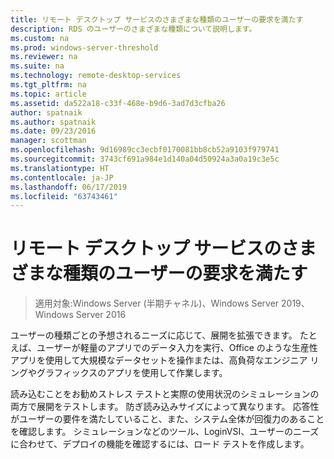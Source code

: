 ```yaml
---
title: リモート デスクトップ サービスのさまざまな種類のユーザーの要求を満たす
description: RDS のユーザーのさまざまな種類について説明します。
ms.custom: na
ms.prod: windows-server-threshold
ms.reviewer: na
ms.suite: na
ms.technology: remote-desktop-services
ms.tgt_pltfrm: na
ms.topic: article
ms.assetid: da522a18-c33f-468e-b9d6-3ad7d3cfba26
author: spatnaik
ms.author: spatnaik
ms.date: 09/23/2016
manager: scottman
ms.openlocfilehash: 9d16989cc3ecbf0170081bb8cb52a9103f979741
ms.sourcegitcommit: 3743cf691a984e1d140a04d50924a3a0a19c3e5c
ms.translationtype: HT
ms.contentlocale: ja-JP
ms.lasthandoff: 06/17/2019
ms.locfileid: "63743461"
---
```

# <a name="remote-desktop-services---cater-to-different-kinds-of-users"></a>リモート デスクトップ サービスのさまざまな種類のユーザーの要求を満たす

>適用対象:Windows Server (半期チャネル)、Windows Server 2019、Windows Server 2016

ユーザーの種類ごとの予想されるニーズに応じて、展開を拡張できます。
たとえば、ユーザーが軽量のアプリでのデータ入力を実行、Office のような生産性アプリを使用して大規模なデータセットを操作または、高負荷なエンジニア リングやグラフィックスのアプリを使用して作業します。

読み込むことをお勧めストレス テストと実際の使用状況のシミュレーションの両方で展開をテストします。 防ぎ読み込みサイズによって異なります。 応答性がユーザーの要件を満たしていること、また、システム全体が回復力のあることを確認します。 シミュレーションなどのツール、LoginVSI、ユーザーのニーズに合わせて、デプロイの機能を確認するには、ロード テストを作成します。 
